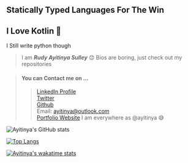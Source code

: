 ## Statically Typed Languages For The Win

## I Love Kotlin 💖

I Still write python though

> I am ***Rudy Ayitinya Sulley*** 😊
Bios are boring, just check out my repositories

> #### You can Contact me on ...
>> [LinkedIn Profile](https://linkedin.com/in/ayitinya)  
>> [Twitter](https://twitter.com/ayitinya)  
>> [Github](https://github.com/ayitinya)  
>> Email: ayitinya@outlook.com  
>> [Portfolio Website](https://ayitinya.me)
>> I am everywhere as @ayitinya 😅

![Ayitinya's GitHub stats](https://github-readme-stats.vercel.app/api?username=ayitinya&show_icons=true&bg_color=00000000)

[![Top Langs](https://github-readme-stats.vercel.app/api/top-langs/?username=ayitinya&layout=compact)](https://github.com/anuraghazra/github-readme-stats)

[![Ayitinya's wakatime stats](https://github-readme-stats.vercel.app/api/wakatime?username=ayitinya)](https://github.com/anuraghazra/github-readme-stats)
<!---
ayitinya/ayitinya is a ✨ special ✨ repository because its `README.md` (this file) appears on your GitHub profile.
You can click the Preview link to take a look at your changes.
--->
